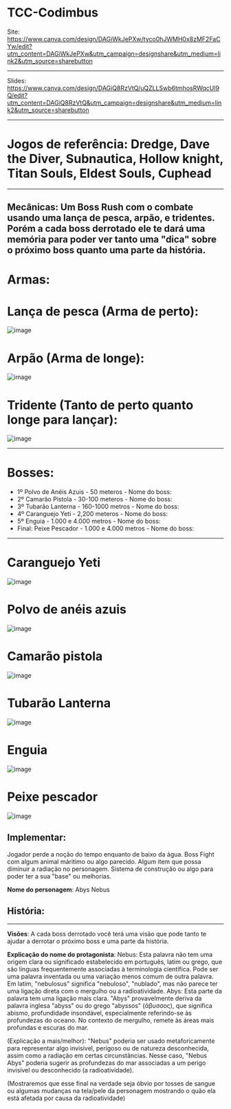
# TCC-Codimbus

Site: https://www.canva.com/design/DAGiWkJePXw/tyco0hJWMH0x8zMF2FaCYw/edit?utm_content=DAGiWkJePXw&utm_campaign=designshare&utm_medium=link2&utm_source=sharebutton

---
Slides:  https://www.canva.com/design/DAGiQ8RzVtQ/uQZLLSwb6tmhosRWqcUl9Q/edit?utm_content=DAGiQ8RzVtQ&utm_campaign=designshare&utm_medium=link2&utm_source=sharebutton

---
# Jogos de referência: Dredge, Dave the Diver, Subnautica, Hollow knight, Titan Souls, Eldest Souls, Cuphead

---
Mecânicas: Um Boss Rush com o combate usando uma lança de pesca, arpão, e tridentes. Porém a cada boss derrotado ele te dará uma memória para poder ver tanto uma "dica" sobre o próximo boss quanto uma parte da história.
---
# Armas:

# Lança de pesca (Arma de perto):
![image](https://github.com/user-attachments/assets/4147ef7a-7c82-4c30-84b3-7af213b71a48)

# Arpão (Arma de longe):
![image](https://github.com/user-attachments/assets/925fdee1-ea07-4daa-9ff7-9bf682136729)

# Tridente (Tanto de perto quanto longe para lançar):
![image](https://github.com/user-attachments/assets/9114ddbf-9f60-491b-a7f9-df8dee02a94f)

---

# Bosses:
- 1º Polvo de Anéis Azuis -  50 meteros - Nome do boss:
- 2º Camarão Pistola - 30-100 meteros - Nome do boss:
- 3º Tubarão Lanterna - 160-1000 metros - Nome do boss:
- 4º Caranguejo Yeti - 2,200 meteros - Nome do boss:
- 5º Enguia - 1.000 e 4.000 metros - Nome do boss:
- Final: Peixe Pescador - 1.000 e 4.000 metros - Nome do boss:
---
# Caranguejo Yeti
![image](https://github.com/user-attachments/assets/750f35d0-178f-4087-a4f1-8a5d0572a38c)

# Polvo de anéis azuis
![image](https://github.com/user-attachments/assets/2955a4f5-d46f-47ef-8710-8f54b08cc84e)

# Camarão pistola
![image](https://github.com/user-attachments/assets/25fdbd85-42b2-42ca-90b5-59203c90c0d7)

# Tubarão Lanterna
![image](https://github.com/user-attachments/assets/60aff476-fdf4-44a7-977a-f86d8dbd15fd)

# Enguia
![image](https://github.com/user-attachments/assets/614c945c-0aee-448c-833a-a254c82f8503)

# Peixe pescador
![image](https://github.com/user-attachments/assets/993f6481-5265-4878-b062-66715d8729c8)



<h2>Implementar:</h2> <p>Jogador perde a noção do tempo enquanto de baixo da água. Boss Fight com algum animal máritimo ou algo parecido. Algum item que possa diminuir a radiação no personagem. Sistema de construção ou algo para poder ter a sua "base" ou melhorias.</p>

**Nome do personagem**: Abys Nebus

<h2>História:</h2> 
 
---

**Visões**: A cada boss derrotado você terá uma visão que pode tanto te ajudar a derrotar o próximo boss e uma parte da história.

**Explicação do nome do protagonista**: Nebus: Esta palavra não tem uma origem clara ou significado estabelecido em português, latim ou grego, que são línguas frequentemente associadas à terminologia científica. Pode ser uma palavra inventada ou uma variação menos comum de outra palavra. Em latim, "nebulosus" significa "nebuloso", "nublado", mas não parece ter uma ligação direta com o mergulho ou a radioatividade.
Abys: Esta parte da palavra tem uma ligação mais clara. "Abys" provavelmente deriva da palavra inglesa "abyss" ou do grego "abyssos" (ἄβυσσος), que significa abismo, profundidade insondável, especialmente referindo-se às profundezas do oceano. No contexto de mergulho, remete às áreas mais profundas e escuras do mar.

(Explicação a mais/melhor): "Nebus" poderia ser usado metaforicamente para representar algo invisível, perigoso ou de natureza desconhecida, assim como a radiação em certas circunstâncias. Nesse caso, "Nebus Abys" poderia sugerir as profundezas do mar associadas a um perigo invisível ou desconhecido (a radioatividade).

(Mostraremos que esse final na verdade seja óbvio por tosses de sangue ou algumas mudanças na tela/pele da personagem mostrando o quão ela está afetada por causa da radioatividade)



